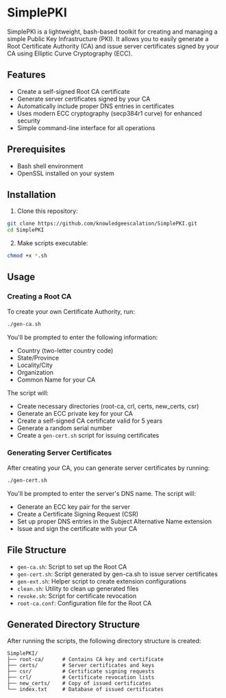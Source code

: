 # SimplePKI

SimplePKI is a lightweight, bash-based toolkit for creating and managing a simple Public Key Infrastructure (PKI). It allows you to easily generate a Root Certificate Authority (CA) and issue server certificates signed by your CA using Elliptic Curve Cryptography (ECC).

## Features

- Create a self-signed Root CA certificate
- Generate server certificates signed by your CA
- Automatically include proper DNS entries in certificates
- Uses modern ECC cryptography (secp384r1 curve) for enhanced security
- Simple command-line interface for all operations

## Prerequisites

- Bash shell environment
- OpenSSL installed on your system

## Installation

1. Clone this repository:
```bash
git clone https://github.com/knowledgeescalation/SimplePKI.git
cd SimplePKI
```

2. Make scripts executable:
```bash
chmod +x *.sh
```

## Usage

### Creating a Root CA

To create your own Certificate Authority, run:

```bash
./gen-ca.sh
```

You'll be prompted to enter the following information:

- Country (two-letter country code)
- State/Province
- Locality/City
- Organization
- Common Name for your CA

The script will:

- Create necessary directories (root-ca, crl, certs, new_certs, csr)
- Generate an ECC private key for your CA
- Create a self-signed CA certificate valid for 5 years
- Generate a random serial number
- Create a `gen-cert.sh` script for issuing certificates

### Generating Server Certificates

After creating your CA, you can generate server certificates by running:

```bash
./gen-cert.sh
```

You'll be prompted to enter the server's DNS name. The script will:

- Generate an ECC key pair for the server
- Create a Certificate Signing Request (CSR)
- Set up proper DNS entries in the Subject Alternative Name extension
- Issue and sign the certificate with your CA


## File Structure

- `gen-ca.sh`: Script to set up the Root CA
- `gen-cert.sh`: Script generated by gen-ca.sh to issue server certificates
- `gen-ext.sh`: Helper script to create extension configurations
- `clean.sh`: Utility to clean up generated files
- `revoke.sh`: Script for certificate revocation
- `root-ca.conf`: Configuration file for the Root CA


## Generated Directory Structure

After running the scripts, the following directory structure is created:

```
SimplePKI/
├── root-ca/      # Contains CA key and certificate
├── certs/        # Server certificates and keys
├── csr/          # Certificate signing requests
├── crl/          # Certificate revocation lists
├── new_certs/    # Copy of issued certificates
└── index.txt     # Database of issued certificates
```

